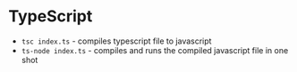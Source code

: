 # TypeScript

-   `tsc index.ts` - compiles typescript file to javascript
-   `ts-node index.ts` - compiles and runs the compiled javascript file in one shot
